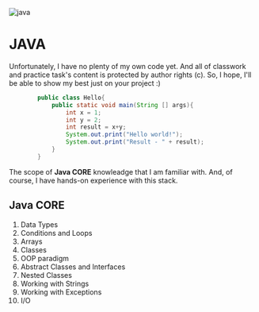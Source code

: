 ![java](https://img.informer.com/icons_mac/png/128/522/522408.png)

# JAVA

Unfortunately, I have no plenty of my own code yet.
And all of classwork and practice task's content is protected by author rights (c). So, I hope, I'll be able to show my best just on your project :)  

```java        
        public class Hello{
            public static void main(String [] args){
                int x = 1;
                int y = 2;
                int result = x+y;
                System.out.print("Hello world!");
                System.out.print("Result - " + result);
            }
        }
```
The scope of **Java CORE** knowleadge that I am familiar with.
And, of course, I have hands-on experience with this stack.
## Java CORE
1. Data Types
2. Conditions and Loops
3. Arrays
4. Classes
5. OOP paradigm
6. Abstract Classes and Interfaces
7. Nested Сlasses
8. Working with Strings
9.  Working with Exceptions
10. I/O
